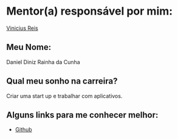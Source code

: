 # Mentor(a) responsável por mim:

[Vinicius Reis](/profiles/mentors/profiles/vinicius_reis.md)

## Meu Nome:

Daniel Diniz Rainha da Cunha

## Qual meu sonho na carreira?

Criar uma start up e trabalhar com aplicativos.


## Alguns links para me conhecer melhor:


- [Github](https://github.com/danieldnz)